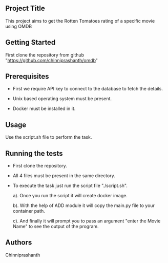 Project Title
-------------
This project aims to get the Rotten Tomatoes rating of a specific movie using OMDB


Getting Started
----------------
First clone the repository from github "https://github.com/chinniprashanth/omdb" 

Prerequisites
-------------
* First we require API key to connect to the database to fetch the details.

* Unix based operating system must be present.

* Docker must be installed in it.

Usage
------
Use the script.sh file to perform the task.

Running the tests
------------------
* First clone the repository.

* All 4 files must be present in the same directory.

* To execute the task just run the script file "./script.sh".

    a). Once you run the script it will create docker image.
  
    b). With the help of ADD module it will copy the main.py file to your container path.
  
    c). And finally it will prompt you to pass an argument "enter the Movie Name" to see the output of the program.
  
Authors
--------
Chinniprashanth


